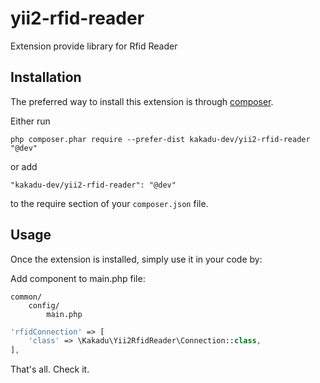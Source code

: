 # yii2-rfid-reader
Extension provide library for Rfid Reader

Installation
------------

The preferred way to install this extension is through [composer](http://getcomposer.org/download/).

Either run

```
php composer.phar require --prefer-dist kakadu-dev/yii2-rfid-reader "@dev"
```

or add

```
"kakadu-dev/yii2-rfid-reader": "@dev"
```

to the require section of your `composer.json` file.

Usage
-----

Once the extension is installed, simply use it in your code by:

Add component to main.php file:

```
common/  
    config/
        main.php
```

```php
'rfidConnection' => [
    'class' => \Kakadu\Yii2RfidReader\Connection::class,
],

```

That's all. Check it.